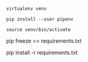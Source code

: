 

```
virtualenv venv

pip install --user pipenv
```

```
source venv/bin/activate
```
pip freeze >> requirements.txt

pip install -r requirements.txt
